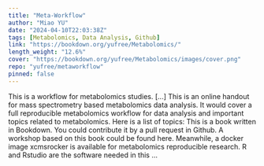 ```yaml
---
title: "Meta-Workflow"
author: "Miao YU"
date: "2024-04-10T22:03:38Z"
tags: [Metabolomics, Data Analysis, Github]
link: "https://bookdown.org/yufree/Metabolomics/"
length_weight: "12.6%"
cover: "https://bookdown.org/yufree/Metabolomics/images/cover.png"
repo: "yufree/metaworkflow"
pinned: false
---
```


This is a workflow for metabolomics studies. [...] This is an online handout for mass spectrometry based metabolomics data analysis. It would cover a full reproducible metabolomics workflow for data analysis and important topics related to metabolomics. Here is a list of topics: This is a book written in Bookdown. You could contribute it by a pull request in Github. A workshop based on this book could be found here. Meanwhile, a docker image xcmsrocker is available for metabolomics reproducible research. R and Rstudio are the software needed in this ...

